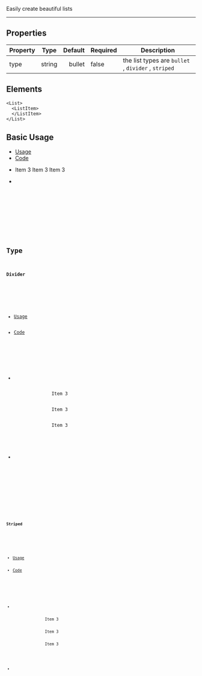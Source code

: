 Easily create beautiful lists

-------------

## Properties

| Property     | Type          | Default | Required | Description |
| --------     |:-------------:| -------:| -------- | ----------- |
| type      | string        |  bullet      |  false    | the list types are ```bullet``` , ```divider``` , ```striped``` |

## Elements

``` tsx
<List>
  <ListItem>
  </ListItem>
</List>
```

## Basic Usage

<div>
    <ul uk-tab="">
        <li className="uk-active"><a href="#">Usage</a></li>
        <li><a href="#">Code</a></li>
    </ul>
    <ul className="uk-switcher">
        <li>
          <List>
            <ListItem>
              Item 3
            </ListItem>
            <ListItem>
              Item 3
            </ListItem>
            <ListItem>
              Item 3
            </ListItem>
          </List>
        </li>
        <li>
            <pre>
                <Code code='<List><ListItem>Item 3</ListItem><ListItem>Item 3</ListItem><ListItem>Item 3</ListItem></List>'
                />
            </pre>
        </li>
    </ul>
</div>

## Type

#### Divider

<div>
    <ul uk-tab="">
        <li className="uk-active"><a href="#">Usage</a></li>
        <li><a href="#">Code</a></li>
    </ul>
    <ul className="uk-switcher">
        <li>
          <List type="divider">
            <ListItem>
              Item 3
            </ListItem>
            <ListItem>
              Item 3
            </ListItem>
            <ListItem>
              Item 3
            </ListItem>
          </List>
        </li>
        <li>
            <pre>
                <Code code='<List type="divider"><ListItem>Item 3</ListItem><ListItem>Item 3</ListItem><ListItem>Item 3</ListItem></List>'
                />
            </pre>
        </li>
    </ul>
</div>

#### Striped

<div>
    <ul uk-tab="">
        <li className="uk-active"><a href="#">Usage</a></li>
        <li><a href="#">Code</a></li>
    </ul>
    <ul className="uk-switcher">
        <li>
          <List type="striped">
            <ListItem>
              Item 3
            </ListItem>
            <ListItem>
              Item 3
            </ListItem>
            <ListItem>
              Item 3
            </ListItem>
          </List>
        </li>
        <li>
            <pre>
                <Code code='<List type="striped"><ListItem>Item 3</ListItem><ListItem>Item 3</ListItem><ListItem>Item 3</ListItem></List>'
                />
            </pre>
        </li>
    </ul>
</div>